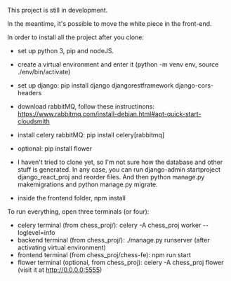 This project is still in development.

In the meantime, it's possible to move the white piece in the front-end.



In order to install all the project after you clone:

- set up python 3, pip and nodeJS.
- create a virtual environment and enter it (python -m venv env, source ./env/bin/activate)
- set up django: pip install django djangorestframework django-cors-headers
- download rabbitMQ, follow these instructinons: https://www.rabbitmq.com/install-debian.html#apt-quick-start-cloudsmith
- install celery rabbitMQ: pip install celery[rabbitmq]
- optional: pip install flower

- I haven't tried to clone yet, so I'm not sure how the database and other stuff is generated. In any case, you can run django-admin startproject django_react_proj and reorder files. And then python manage.py makemigrations and python manage.py migrate.
- inside the frontend folder, npm install

To run everything, open three terminals (or four):
- celery terminal (from chess_proj/): celery -A chess_proj worker --loglevel=info
- backend terminal (from chess_proj/): ./manage.py runserver (after activating virtual environment)
- frontend terminal (from chess_proj/chess-fe): npm run start
- flower terminal (optional, from chess_proj): celery -A chess_proj flower (visit it at http://0.0.0.0:5555)
